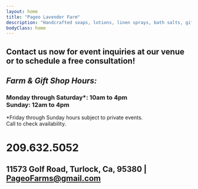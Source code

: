 ```yaml
---
layout: home
title: "Pageo Lavender Farm"
description: "Handcrafted soaps, lotions, linen sprays, bath salts, gift boxes, baskets and other unique items."
bodyClass: home
---
```


## Contact us now for event inquiries at our venue or to schedule a free consultation!

## *Farm & Gift Shop Hours:*

### Monday through Saturday*: **10am to 4pm**<br>Sunday: **12am to 4pm**

*Friday through Sunday hours subject to private events.<br>Call to check availability.

# 209.632.5052
 
## 11573 Golf Road, Turlock, Ca, 95380  |  PageoFarms@gmail.com
